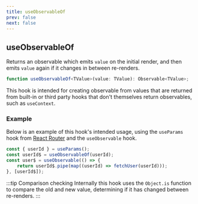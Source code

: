 ```yaml
---
title: useObservableOf
prev: false
next: false
---
```


## useObservableOf

Returns an observable which emits `value` on the initial render, and then emits `value` again if it changes in between re-renders.

```ts
function useObservableOf<TValue>(value: TValue): Observable<TValue>;
```

This hook is intended for creating observable from values that are returned from built-in or third party hooks that don't themselves return observables, such as `useContext`.

### Example

Below is an example of this hook's intended usage, using the `useParams` hook from [React Router](https://github.com/ReactTraining/react-router) and the `useObservable` hook.

```js
const { userId } = useParams();
const userId$ = useObservableOf(userId);
const user$ = useObservable(() => {
	return userId$.pipe(map((userId) => fetchUser(userId)));
}, [userId$]);
```

:::tip Comparison checking
Internally this hook uses the `Object.is` function to compare the old and new value, determining if it has changed between re-renders.
:::

